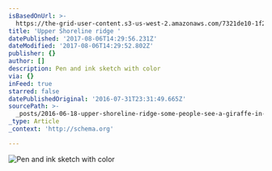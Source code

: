 ```yaml
---
isBasedOnUrl: >-
  https://the-grid-user-content.s3-us-west-2.amazonaws.com/7321de10-1f23-415d-9b80-29524915476d.jpg
title: 'Upper Shoreline ridge '
datePublished: '2017-08-06T14:29:56.231Z'
dateModified: '2017-08-06T14:29:52.802Z'
publisher: {}
author: []
description: Pen and ink sketch with color
via: {}
inFeed: true
starred: false
datePublishedOriginal: '2016-07-31T23:31:49.665Z'
sourcePath: >-
  _posts/2016-06-18-upper-shoreline-ridge-some-people-see-a-giraffe-in-the-pic.md
_type: Article
_context: 'http://schema.org'

---
```

![Pen and ink sketch with color](https://the-grid-user-content.s3-us-west-2.amazonaws.com/7321de10-1f23-415d-9b80-29524915476d.jpg)